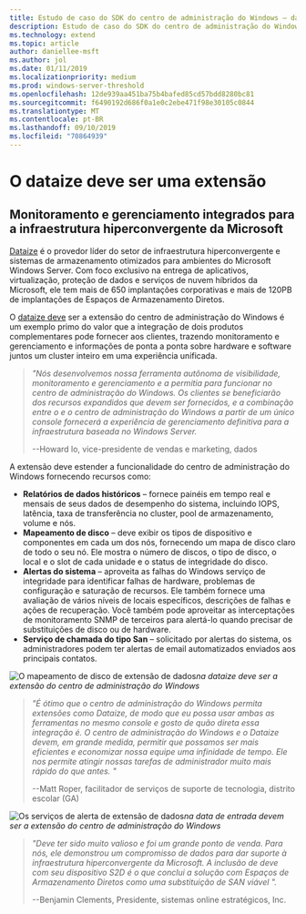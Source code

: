 ```yaml
---
title: Estudo de caso do SDK do centro de administração do Windows – dados
description: Estudo de caso do SDK do centro de administração do Windows – dados
ms.technology: extend
ms.topic: article
author: daniellee-msft
ms.author: jol
ms.date: 01/11/2019
ms.localizationpriority: medium
ms.prod: windows-server-threshold
ms.openlocfilehash: 12de939aa451ba75b4bafed85cd57bdd8280bc81
ms.sourcegitcommit: f6490192d686f0a1e0c2ebe471f98e30105c0844
ms.translationtype: MT
ms.contentlocale: pt-BR
ms.lasthandoff: 09/10/2019
ms.locfileid: "70864939"
---
```

# <a name="dataon-must-extension"></a>O dataize deve ser uma extensão

## <a name="integrated-monitoring-and-management-for-microsoft-hyper-converged-infrastructure"></a>Monitoramento e gerenciamento integrados para a infraestrutura hiperconvergente da Microsoft

[Dataize](http://www.dataonstorage.com/) é o provedor líder do setor de infraestrutura hiperconvergente e sistemas de armazenamento otimizados para ambientes do Microsoft Windows Server. Com foco exclusivo na entrega de aplicativos, virtualização, proteção de dados e serviços de nuvem híbridos da Microsoft, ele tem mais de 650 implantações corporativas e mais de 120PB de implantações de Espaços de Armazenamento Diretos.

O [dataize deve](http://www.dataonstorage.com/must) ser a extensão do centro de administração do Windows é um exemplo primo do valor que a integração de dois produtos complementares pode fornecer aos clientes, trazendo monitoramento e gerenciamento e informações de ponta a ponta sobre hardware e software juntos um cluster inteiro em uma experiência unificada.

> <cite>"Nós desenvolvemos nossa ferramenta autônoma de visibilidade, monitoramento e gerenciamento e a permitia para funcionar no centro de administração do Windows. Os clientes se beneficiarão dos recursos expandidos que devem ser fornecidos, e a combinação entre o e o centro de administração do Windows a partir de um único console fornecerá a experiência de gerenciamento definitiva para a infraestrutura baseada no Windows Server.</cite>
>
> --Howard lo, vice-presidente de vendas e marketing, dados

A extensão deve estender a funcionalidade do centro de administração do Windows fornecendo recursos como:
- **Relatórios de dados históricos** – fornece painéis em tempo real e mensais de seus dados de desempenho do sistema, incluindo IOPS, latência, taxa de transferência no cluster, pool de armazenamento, volume e nós.
- **Mapeamento de disco** – deve exibir os tipos de dispositivo e componentes em cada um dos nós, fornecendo um mapa de disco claro de todo o seu nó. Ele mostra o número de discos, o tipo de disco, o local e o slot de cada unidade e o status de integridade do disco.
- **Alertas do sistema** – aproveita as falhas do Windows serviço de integridade para identificar falhas de hardware, problemas de configuração e saturação de recursos. Ele também fornece uma avaliação de vários níveis de locais específicos, descrições de falhas e ações de recuperação. Você também pode aproveitar as interceptações de monitoramento SNMP de terceiros para alertá-lo quando precisar de substituições de disco ou de hardware.
- **Serviço de chamada do tipo San** – solicitado por alertas do sistema, os administradores podem ter alertas de email automatizados enviados aos principais contatos.

![O mapeamento de](../../media/extend-case-study-dataon/dataon-1.png)
disco de extensão de dados*na dataize deve ser a extensão do centro de administração do Windows*

> <cite>"É ótimo que o centro de administração do Windows permita extensões como Dataize, de modo que eu possa usar ambas as ferramentas no mesmo console e gosto de quão direta essa integração é. O centro de administração do Windows e o Dataize devem, em grande medida, permitir que possamos ser mais eficientes e economizar nossa equipe uma infinidade de tempo. Ele nos permite atingir nossas tarefas de administrador muito mais rápido do que antes. "</cite>
>
> --Matt Roper, facilitador de serviços de suporte de tecnologia, distrito escolar (GA)

![Os serviços de](../../media/extend-case-study-dataon/dataon-2.png)
alerta de extensão de dados*na data de entrada devem ser a extensão do centro de administração do Windows*

> <cite>"Deve ter sido muito valioso e foi um grande ponto de venda. Para nós, ele demonstrou um compromisso de dados para dar suporte à infraestrutura hiperconvergente da Microsoft. A inclusão de deve com seu dispositivo S2D é o que conclui a solução com Espaços de Armazenamento Diretos como uma substituição de SAN viável ".</cite>
>
> --Benjamin Clements, Presidente, sistemas online estratégicos, Inc.
